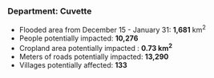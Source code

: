 ### Department: Cuvette
- Flooded area from December 15 - January 31: **1,681** km<sup>2</sup>
- People potentially impacted: **10,276**
- Cropland area potentially impacted : **0.73 km<sup>2</sup>**
- Meters of roads potentially impacted: **13,290**
- Villages potentially affected: **133**
